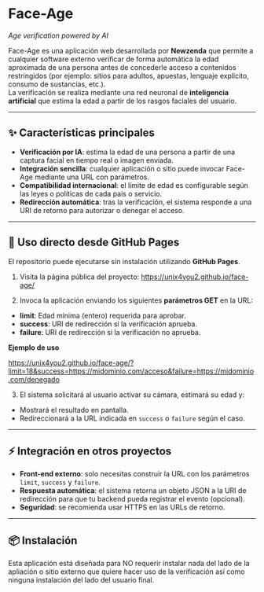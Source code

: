 # Face-Age
_Age verification powered by AI_  

Face-Age es una aplicación web desarrollada por **Newzenda** que permite a cualquier software externo verificar de forma automática la edad aproximada de una persona antes de concederle acceso a contenidos restringidos (por ejemplo: sitios para adultos, apuestas, lenguaje explícito, consumo de sustancias, etc.).  
La verificación se realiza mediante una red neuronal de **inteligencia artificial** que estima la edad a partir de los rasgos faciales del usuario.

---

## ✨ Características principales
- **Verificación por IA**: estima la edad de una persona a partir de una captura facial en tiempo real o imagen enviada.
- **Integración sencilla**: cualquier aplicación o sitio puede invocar Face-Age mediante una URL con parámetros.
- **Compatibilidad internacional**: el límite de edad es configurable según las leyes o políticas de cada país o servicio.
- **Redirección automática**: tras la verificación, el sistema responde a una URI de retorno para autorizar o denegar el acceso.

---

## 🚀 Uso directo desde GitHub Pages
El repositorio puede ejecutarse sin instalación utilizando **GitHub Pages**.

1. Visita la página pública del proyecto:  https://unix4you2.github.io/face-age/

2. Invoca la aplicación enviando los siguientes **parámetros GET** en la URL:

- **limit**: Edad mínima (entero) requerida para aprobar.  
- **success**: URI de redirección si la verificación aprueba.  
- **failure**: URI de redirección si la verificación no aprueba.

**Ejemplo de uso**  

https://unix4you2.github.io/face-age/?limit=18&success=https://midominio.com/acceso&failure=https://midominio.com/denegado


3. El sistema solicitará al usuario activar su cámara, estimará su edad y:
- Mostrará el resultado en pantalla.
- Redireccionará a la URL indicada en `success` o `failure` según el caso.

---

## ⚡ Integración en otros proyectos
- **Front-end externo**: solo necesitas construir la URL con los parámetros `limit`, `success` y `failure`.
- **Respuesta automática**: el sistema retorna un objeto JSON a la URI de redirección para que tu backend pueda registrar el evento (opcional).
- **Seguridad**: se recomienda usar HTTPS en las URLs de retorno.

---

## 📦 Instalación
Esta aplicación está diseñada para NO requerir instalar nada del lado de la apliación o sitio externo que quiere hacer uso de la verificación así como ninguna instalación del lado del usuario final.
